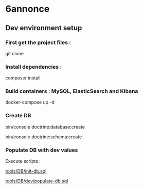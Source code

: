 # 6annonce

## Dev environment setup

### First get the project files :

git clone

### Install dependencies :

composer install

### Build containers : MySQL, ElasticSearch and Kibana

docker-compose up -d

### Create DB

bin/console doctrine:database:create

bin/console doctrine:schema:create

### Populate DB with dev values

Execute scripts :

[tools/DB/init-db.sql](tools/DB/init-db.sql)

[tools/DB/dev/populate-db.sql](tools/DB/dev/populate-db.sql)